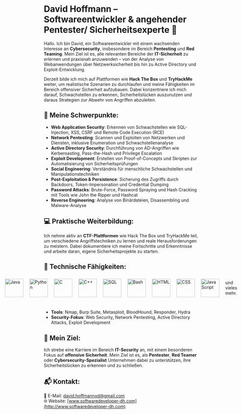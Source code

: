 # David Hoffmann – Softwareentwickler & angehender Pentester/ Sicherheitsexperte 🔐

Hallo. Ich bin David, ein Softwareentwickler mit einem wachsenden Interesse an **Cybersecurity**, insbesondere im Bereich **Pentesting** und **Red Teaming**. Mein Ziel ist es, alle relevanten Bereiche der **IT-Sicherheit** zu erlernen und praxisnah anzuwenden – von der Analyse von Webanwendungen über Netzwerksicherheit bis hin zu Active Directory und Exploit-Entwicklung.

Derzeit bilde ich mich auf Plattformen wie **Hack The Box** und **TryHackMe** weiter, um realistische Szenarien zu durchlaufen und meine Fähigkeiten im Bereich offensiver Sicherheit aufzubauen. Dabei konzentriere ich mich darauf, Schwachstellen zu erkennen, Sicherheitslücken auszunutzen und daraus Strategien zur Abwehr von Angriffen abzuleiten.

## 🎯 Meine Schwerpunkte:
- **Web Application Security**: Erkennen von Schwachstellen wie SQL-Injection, XSS, CSRF und Remote Code Execution (RCE)  
- **Network Pentesting**: Scannen und Exploiten von Netzwerken und Diensten, inklusive Enumeration und Schwachstellenanalyse  
- **Active Directory Security**: Durchführung von AD-Angriffen wie Kerberoasting, Pass-the-Hash und Privilege Escalation  
- **Exploit Development**: Erstellen von Proof-of-Concepts und Skripten zur Automatisierung von Sicherheitsprüfungen  
- **Social Engineering**: Verständnis für menschliche Schwachstellen und Manipulationstechniken  
- **Post-Exploitation & Persistence**: Sicherung des Zugriffs durch Backdoors, Token-Impersonation und Credential Dumping  
- **Password Attacks**: Brute-Force, Password Spraying und Hash Cracking mit Tools wie John the Ripper und Hashcat  
- **Reverse Engineering**: Analyse von Binärdateien, Disassembling und Malware-Analyse 

## 💻 Praktische Weiterbildung:
Ich nehme aktiv an **CTF-Plattformen** wie Hack The Box und TryHackMe teil, um verschiedene Angriffstechniken zu lernen und reale Herausforderungen zu meistern. Dabei dokumentiere ich meine Fortschritte und Erkenntnisse und arbeite daran, eigene Sicherheitsprojekte zu starten.

## 🔧 Technische Fähigkeiten:
<div style="display: flex; justify-content: center; align-items: center; gap: 20px;">
    <img src="https://cdn.jsdelivr.net/gh/devicons/devicon/icons/java/java-original.svg" width="60" height="60" alt="Java"/>
  <img src="https://cdn.jsdelivr.net/gh/devicons/devicon/icons/python/python-original.svg" width="60" height="60" alt="Python"/>
  <img src="https://cdn.jsdelivr.net/gh/devicons/devicon/icons/c/c-original.svg" width="60" height="60" alt="C"/>
  <img src="https://cdn.jsdelivr.net/gh/devicons/devicon/icons/cplusplus/cplusplus-original.svg" width="60" height="60" alt="C++"/>
  <img src="https://cdn.jsdelivr.net/gh/devicons/devicon/icons/mysql/mysql-original-wordmark.svg" width="60" height="60" alt="SQL"/>
  <img src="https://cdn.jsdelivr.net/gh/devicons/devicon/icons/bash/bash-original.svg" width="60" height="60" alt="Bash"/>
  <img src="https://cdn.jsdelivr.net/gh/devicons/devicon/icons/html5/html5-original.svg" width="60" height="60" alt="HTML"/>
  <img src="https://cdn.jsdelivr.net/gh/devicons/devicon/icons/css3/css3-original.svg" width="60" height="60" alt="CSS"/>
  <img src="https://cdn.jsdelivr.net/gh/devicons/devicon/icons/javascript/javascript-original.svg" width="60" height="60" alt="JavaScript"/> <p>   und vieles mehr.</p>
</div>
<br>

- **Tools**: Nmap, Burp Suite, Metasploit, BloodHound, Responder, Hydra  
- **Security-Fokus**: Web Security, Network Pentesting, Active Directory Attacks, Exploit Development  

## 🚀 Mein Ziel:
Ich strebe eine Karriere im Bereich **IT-Security** an, mit einem besonderen Fokus auf **offensive Sicherheit**. Mein Ziel ist es, als **Pentester**, **Red Teamer** oder **Cybersecurity-Spezialist** Unternehmen dabei zu unterstützen, ihre Sicherheitslücken zu erkennen und zu schließen.

## 📬 Kontakt:
📧 E-Mail: david.hoffmannxd@gmail.com  
🌐 Website: [www.softwaredeveloper-dh.com](http://www.softwaredeveloper-dh.com)
